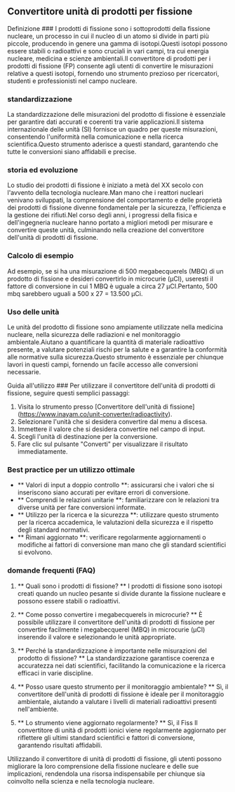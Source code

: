 ## Convertitore unità di prodotti per fissione

Definizione ###
I prodotti di fissione sono i sottoprodotti della fissione nucleare, un processo in cui il nucleo di un atomo si divide in parti più piccole, producendo in genere una gamma di isotopi.Questi isotopi possono essere stabili o radioattivi e sono cruciali in vari campi, tra cui energia nucleare, medicina e scienze ambientali.Il convertitore di prodotti per i prodotti di fissione (FP) consente agli utenti di convertire le misurazioni relative a questi isotopi, fornendo uno strumento prezioso per ricercatori, studenti e professionisti nel campo nucleare.

### standardizzazione
La standardizzazione delle misurazioni del prodotto di fissione è essenziale per garantire dati accurati e coerenti tra varie applicazioni.Il sistema internazionale delle unità (SI) fornisce un quadro per queste misurazioni, consentendo l'uniformità nella comunicazione e nella ricerca scientifica.Questo strumento aderisce a questi standard, garantendo che tutte le conversioni siano affidabili e precise.

### storia ed evoluzione
Lo studio dei prodotti di fissione è iniziato a metà del XX secolo con l'avvento della tecnologia nucleare.Man mano che i reattori nucleari venivano sviluppati, la comprensione del comportamento e delle proprietà dei prodotti di fissione divenne fondamentale per la sicurezza, l'efficienza e la gestione dei rifiuti.Nel corso degli anni, i progressi della fisica e dell'ingegneria nucleare hanno portato a migliori metodi per misurare e convertire queste unità, culminando nella creazione del convertitore dell'unità di prodotti di fissione.

### Calcolo di esempio
Ad esempio, se si ha una misurazione di 500 megabecquerels (MBQ) di un prodotto di fissione e desideri convertirlo in microcurie (µCI), useresti il ​​fattore di conversione in cui 1 MBQ è uguale a circa 27 µCI.Pertanto, 500 mbq sarebbero uguali a 500 x 27 = 13.500 µCi.

### Uso delle unità
Le unità del prodotto di fissione sono ampiamente utilizzate nella medicina nucleare, nella sicurezza delle radiazioni e nel monitoraggio ambientale.Aiutano a quantificare la quantità di materiale radioattivo presente, a valutare potenziali rischi per la salute e a garantire la conformità alle normative sulla sicurezza.Questo strumento è essenziale per chiunque lavori in questi campi, fornendo un facile accesso alle conversioni necessarie.

Guida all'utilizzo ###
Per utilizzare il convertitore dell'unità di prodotti di fissione, seguire questi semplici passaggi:
1. Visita lo strumento presso [Convertitore dell'unità di fissione] (https://www.inayam.co/unit-converter/radioactivity).
2. Selezionare l'unità che si desidera convertire dal menu a discesa.
3. Immettere il valore che si desidera convertire nel campo di input.
4. Scegli l'unità di destinazione per la conversione.
5. Fare clic sul pulsante "Converti" per visualizzare il risultato immediatamente.

### Best practice per un utilizzo ottimale
- ** Valori di input a doppio controllo **: assicurarsi che i valori che si inseriscono siano accurati per evitare errori di conversione.
- ** Comprendi le relazioni unitarie **: familiarizzare con le relazioni tra diverse unità per fare conversioni informate.
- ** Utilizzo per la ricerca e la sicurezza **: utilizzare questo strumento per la ricerca accademica, le valutazioni della sicurezza e il rispetto degli standard normativi.
- ** Rimani aggiornato **: verificare regolarmente aggiornamenti o modifiche ai fattori di conversione man mano che gli standard scientifici si evolvono.

### domande frequenti (FAQ)

1. ** Quali sono i prodotti di fissione? **
I prodotti di fissione sono isotopi creati quando un nucleo pesante si divide durante la fissione nucleare e possono essere stabili o radioattivi.

2. ** Come posso convertire i megabecquerels in microcurie? **
È possibile utilizzare il convertitore dell'unità di prodotti di fissione per convertire facilmente i megabecquerel (MBQ) in microcurie (µCI) inserendo il valore e selezionando le unità appropriate.

3. ** Perché la standardizzazione è importante nelle misurazioni del prodotto di fissione? **
La standardizzazione garantisce coerenza e accuratezza nei dati scientifici, facilitando la comunicazione e la ricerca efficaci in varie discipline.

4. ** Posso usare questo strumento per il monitoraggio ambientale? **
Sì, il convertitore dell'unità di prodotti di fissione è ideale per il monitoraggio ambientale, aiutando a valutare i livelli di materiali radioattivi presenti nell'ambiente.

5. ** Lo strumento viene aggiornato regolarmente? **
Sì, il Fiss Il convertitore di unità di prodotti ionici viene regolarmente aggiornato per riflettere gli ultimi standard scientifici e fattori di conversione, garantendo risultati affidabili.

Utilizzando il convertitore di unità di prodotti di fissione, gli utenti possono migliorare la loro comprensione della fissione nucleare e delle sue implicazioni, rendendola una risorsa indispensabile per chiunque sia coinvolto nella scienza e nella tecnologia nucleare.